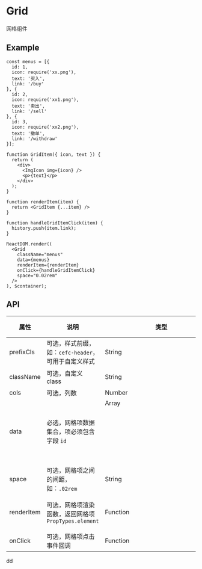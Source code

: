 # Grid

网格组件



## Example

```react
const menus = [{
  id: 1,
  icon: require('xx.png'),
  text: '买入',
  link: '/buy'
}, {
  id: 2,
  icon: require('xx1.png'),
  text: '卖出',
  link: '/sell'
}, {
  id: 3,
  icon: require('xx2.png'),
  text: '撤单',
  link: '/withdraw'
}];

function GridItem({ icon, text }) {
  return (
  	<div>
   	  <ImgIcon img={icon} />
      <p>{text}</p>
    </div>
  );
}

function renderItem(item) {
  return <GridItem {...item} />
}

function handleGridItemClick(item) {
  history.push(item.link);
}

ReactDOM.render((
  <Grid
    className="menus"
    data={menus}
    renderItem={renderItem}
    onClick={handleGridItemClick}
    space="0.02rem"
  />
), $container);
```

## API

| 属性         | 说明                                   | 类型            | 默认值         |
| ---------- | ------------------------------------ | ------------- | ----------- |
| prefixCls  | 可选，样式前缀，如：`cefc-header`，可用于自定义样式     | String        | `cefc-grid` |
| className  | 可选，自定义 class                         | String        | 空字符         |
| cols       | 可选，列数                                | Number        | 4           |
| data       | 必选，网格项数据集合，项必须包含字段 `id`              | Array<Object> | 无           |
| space      | 可选，网格项之间的间距，如：`.02rem`               | String        | 0           |
| renderItem | 可选，网格项渲染函数，返回网格项 `PropTypes.element` | Function      | 默认div中展示id  |
| onClick    | 可选，网格项点击事件回调                         | Function      | 空函数         |









dd